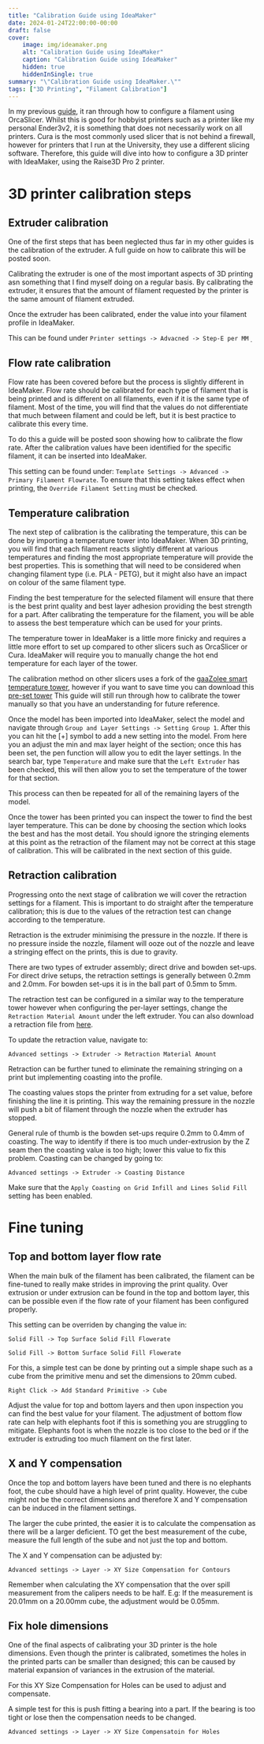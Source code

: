 ```yaml
---
title: "Calibration Guide using IdeaMaker"
date: 2024-01-24T22:00:00-00:00
draft: false
cover:
    image: img/ideamaker.png
    alt: "Calibration Guide using IdeaMaker"
    caption: "Calibration Guide using IdeaMaker"
    hidden: true
    hiddenInSingle: true
summary: "\"Calibration Guide using IdeaMaker.\""
tags: ["3D Printing", "Filament Calibration"]
---
```


In my previous [guide](/content/3D%20Printing/Filament%20Calibration/index.md), it ran through how to configure a filament using OrcaSlicer.
Whilst this is good for hobbyist printers such as a printer like my personal Ender3v2, it is something that does not necessarily work on all printers.
Cura is the most commonly used slicer that is not behind a firewall, however for printers that I run at the University, they use a different slicing software.
Therefore, this guide will dive into how to configure a 3D printer with IdeaMaker, using the Raise3D Pro 2 printer.

# 3D printer calibration steps 

## Extruder calibration
One of the first steps that has been neglected thus far in my other guides is the calibration of the extruder. 
A full guide on how to calibrate this will be posted soon.

Calibrating the extruder is one of the most important aspects of 3D printing asn something that I find myself doing on a regular basis.
By calibrating the extruder, it ensures that the amount of filament requested by the printer is the same amount of filament extruded.

Once the extruder has been calibrated, ender the value into your filament profile in IdeaMaker.

This can be found under `Printer settings -> Advacned -> Step-E per MM`
̣<!--- pic ref here --->

## Flow rate calibration
Flow rate has been covered before but the process is slightly different in IdeaMaker.
Flow rate should be calibrated for each type of filament that  is being printed and is different on all filaments, even if it is the same type of filament.
Most of the time, you will find that the values do not differentiate that much between filament and could be left, but it is best practice to calibrate this every time.

To do this a guide will be posted soon showing how to calibrate the flow rate.
After the calibration values have been identified for the specific filament, it can be inserted into IdeaMaker.

This setting can be found under: `Template Settings -> Advanced -> Primary Filament Flowrate`. 
To ensure that this setting takes effect when printing, the `Override Filament Setting` must be checked.

## Temperature calibration
The next step of calibration is the calibrating the temperature, this can be done by importing a temperature tower into IdeaMaker.
When 3D printing, you will find that each filament reacts slightly different at various temperatures and finding the most appropriate temperature will provide the best properties.
This is something that will need to be considered when changing filament type (i.e. PLA - PETG), but it might also have an impact on colour  of the same filament type.

Finding the best temperature for the selected filament will ensure that there is the best print quality and best layer adhesion providing the best strength for a part.
After calibrating the temperature for the filament, you will be able to assess the best temperature which can be used for your prints.

The temperature tower in IdeaMaker is a little more finicky and requires a little more effort to set up compared to other slicers such as OrcaSlicer or Cura.
IdeaMaker will require you to manually change the hot end temperature for each layer of the tower.

The calibration method on other slicers uses a fork of the [gaaZolee smart temperature tower](https://www.thingiverse.com/thing:2729076), however if you want to save time you can download this [pre-set tower](Temperature-Calibration-Tower.zip)
This guide will still run through how to calibrate the tower manually so that you have an understanding for future reference.

Once the model has been imported into IdeaMaker, select the model and navigate through `Group and Layer Settings -> Setting Group 1`.
After this you can hit the [+] symbol to add a new setting into the model. 
From here you an adjust the min and max layer height of the section; once this has been set, the pen function will allow you to edit the layer settings.
In the search bar, type `Temperature` and make sure that the `Left Extruder` has been checked, this will then allow you to set the temperature of the tower for that section.

This process can then be repeated for all of the remaining layers of the model. 

Once the tower has been printed you can inspect the tower to find the best layer temperature. 
This can be done by choosing the section which looks the best and has the most detail. 
You should ignore the stringing elements at this point as the retraction of the filament may not be correct at this stage of calibration.
This will be calibrated in the next section of this guide.

## Retraction calibration
Progressing onto the next stage of calibration we will cover the retraction settings for a filament.
This is important to do straight after the temperature calibration; this is due to the values of the retraction test can change according to the temperature.

Retraction is the extruder minimising the pressure in the nozzle. 
If there is no pressure inside the nozzle, filament will ooze out of the nozzle and leave a stringing effect on the prints, this is due to gravity.

There are two types of extruder assembly; direct drive and bowden set-ups.
For direct drive setups, the retraction settings is generally between 0.2mm and 2.0mm.
For bowden set-ups it is in the ball part of 0.5mm to 5mm.

The retraction test can be configured in a similar way to the temperature tower however when configuring the per-layer settings, change the `Retraction Material Amount` under the left extruder.
You can also download a retraction file from [here](content/3D%20Printing/IdeaMaker%20Calibration/Retraction-Calibration-Tower.zip).

To update the retraction value, navigate to:

`Advanced settings -> Extruder -> Retraction Material Amount`

Retraction can be further tuned to eliminate the remaining stringing on a print but implementing coasting into the profile.

The coasting values stops the printer from extruding for a set value, before finishing the line it is printing. 
This way the remaining pressure in the nozzle will push a bit of filament through the nozzle when the extruder has stopped.

General rule of thumb is the bowden set-ups require 0.2mm to 0.4mm of coasting.
The way to identify if there is too much under-extrusion by the Z seam then the coasting value is too high; lower this value to fix this problem.
Coasting can be changed by going to:

`Advanced settings -> Extruder -> Coasting Distance`

Make sure that the `Apply Coasting on Grid Infill and Lines Solid Fill` setting has been enabled.


# Fine tuning

## Top and bottom layer flow rate
When the main bulk of the filament has been calibrated, the filament can be fine-tuned to really make strides in improving the print quality.
Over extrusion or under extrusion can be found in the top and bottom layer, this can be possible even if the flow rate of your filament has been configured properly. 

This setting can be overriden by changing the value in:

`Solid Fill -> Top Surface Solid Fill Flowerate`

`Solid Fill -> Bottom Surface Solid Fill Flowerate`

For this, a simple test can be done by printing out a simple shape such as a cube from the primitive menu and set the dimensions to 20mm cubed.

`Right Click -> Add Standard Primitive -> Cube`

Adjust the value for top and bottom layers and then upon inspection you can find the best value for your filament.
The adjustment of bottom flow rate can help with elephants foot if this is something you are struggling to mitigate.
Elephants foot is when the nozzle is too close to the bed or if the extruder is extruding too much filament on the first later.

## X and Y compensation
Once the top and bottom layers have been tuned and there is no elephants foot, the cube should have a high level of print quality.
However, the cube might not be the correct dimensions and therefore X and Y compensation can be induced in the filament settings.

The larger the cube printed, the easier it is to calculate the compensation as there will be a larger deficient. 
TO get the best measurement of the cube, measure the full length of the sube and not just the top and bottom.

The X and Y compensation can be adjusted by:

`Advanced settings -> Layer -> XY Size Compensation for Contours`

Remember when calculating the XY compensation that the over spill measurement from the calipers needs to be half.
E.g: If the measurement is 20.01mm on a 20.00mm cube, the adjustment would be 0.05mm. 

## Fix hole dimensions
One of the final aspects of calibrating your 3D printer is the hole dimensions.
Even though the printer is calibrated, sometimes the holes in the printed parts can be smaller than designed; this can be caused by material expansion of variances in the extrusion of the material.

For this XY Size Compensation for Holes can be used to adjust and compensate.

A simple test for this is push fitting a bearing into a part. If the bearing is too tight or lose then the compensation needs to be changed.

`Advanced settings -> Layer -> XY Size Compensatoin for Holes`
